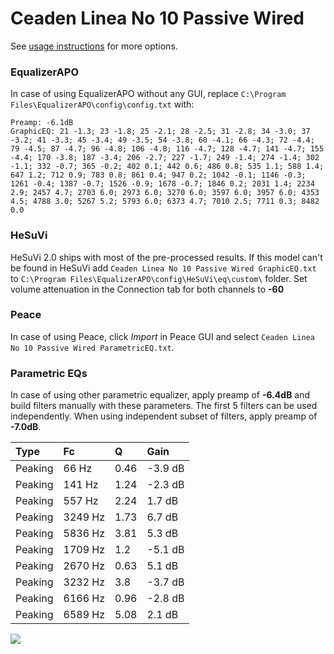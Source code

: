 # Ceaden Linea No 10 Passive Wired
See [usage instructions](https://github.com/jaakkopasanen/AutoEq#usage) for more options.

### EqualizerAPO
In case of using EqualizerAPO without any GUI, replace `C:\Program Files\EqualizerAPO\config\config.txt`
with:
```
Preamp: -6.1dB
GraphicEQ: 21 -1.3; 23 -1.8; 25 -2.1; 28 -2.5; 31 -2.8; 34 -3.0; 37 -3.2; 41 -3.3; 45 -3.4; 49 -3.5; 54 -3.8; 60 -4.1; 66 -4.3; 72 -4.4; 79 -4.5; 87 -4.7; 96 -4.8; 106 -4.8; 116 -4.7; 128 -4.7; 141 -4.7; 155 -4.4; 170 -3.8; 187 -3.4; 206 -2.7; 227 -1.7; 249 -1.4; 274 -1.4; 302 -1.1; 332 -0.7; 365 -0.2; 402 0.1; 442 0.6; 486 0.8; 535 1.1; 588 1.4; 647 1.2; 712 0.9; 783 0.8; 861 0.4; 947 0.2; 1042 -0.1; 1146 -0.3; 1261 -0.4; 1387 -0.7; 1526 -0.9; 1678 -0.7; 1846 0.2; 2031 1.4; 2234 2.9; 2457 4.7; 2703 6.0; 2973 6.0; 3270 6.0; 3597 6.0; 3957 6.0; 4353 4.5; 4788 3.0; 5267 5.2; 5793 6.0; 6373 4.7; 7010 2.5; 7711 0.3; 8482 0.0
```

### HeSuVi
HeSuVi 2.0 ships with most of the pre-processed results. If this model can't be found in HeSuVi add
`Ceaden Linea No 10 Passive Wired GraphicEQ.txt` to `C:\Program Files\EqualizerAPO\config\HeSuVi\eq\custom\` folder.
Set volume attenuation in the Connection tab for both channels to **-60**

### Peace
In case of using Peace, click *Import* in Peace GUI and select `Ceaden Linea No 10 Passive Wired ParametricEQ.txt`.

### Parametric EQs
In case of using other parametric equalizer, apply preamp of **-6.4dB** and build filters manually
with these parameters. The first 5 filters can be used independently.
When using independent subset of filters, apply preamp of **-7.0dB**.

| Type    | Fc      |    Q | Gain    |
|:--------|:--------|:-----|:--------|
| Peaking | 66 Hz   | 0.46 | -3.9 dB |
| Peaking | 141 Hz  | 1.24 | -2.3 dB |
| Peaking | 557 Hz  | 2.24 | 1.7 dB  |
| Peaking | 3249 Hz | 1.73 | 6.7 dB  |
| Peaking | 5836 Hz | 3.81 | 5.3 dB  |
| Peaking | 1709 Hz | 1.2  | -5.1 dB |
| Peaking | 2670 Hz | 0.63 | 5.1 dB  |
| Peaking | 3232 Hz | 3.8  | -3.7 dB |
| Peaking | 6166 Hz | 0.96 | -2.8 dB |
| Peaking | 6589 Hz | 5.08 | 2.1 dB  |

![](https://raw.githubusercontent.com/jaakkopasanen/AutoEq/master/results/innerfidelity/sbaf-serious/Ceaden%20Linea%20No%2010%20Passive%20Wired/Ceaden%20Linea%20No%2010%20Passive%20Wired.png)